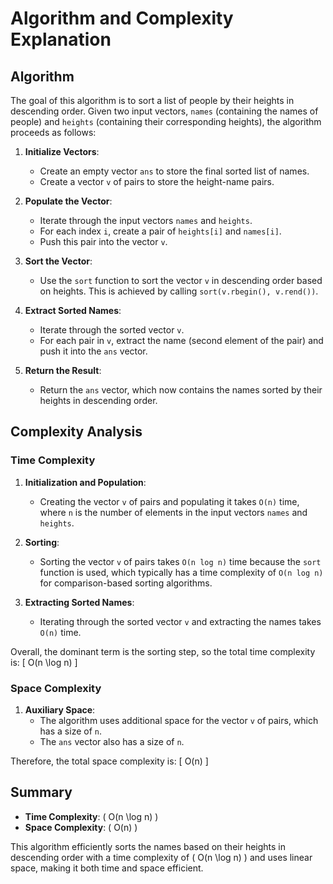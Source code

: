 # Algorithm and Complexity Explanation

## Algorithm

The goal of this algorithm is to sort a list of people by their heights in descending order. Given two input vectors, `names` (containing the names of people) and `heights` (containing their corresponding heights), the algorithm proceeds as follows:

1. **Initialize Vectors**:
   - Create an empty vector `ans` to store the final sorted list of names.
   - Create a vector `v` of pairs to store the height-name pairs.

2. **Populate the Vector**:
   - Iterate through the input vectors `names` and `heights`.
   - For each index `i`, create a pair of `heights[i]` and `names[i]`.
   - Push this pair into the vector `v`.

3. **Sort the Vector**:
   - Use the `sort` function to sort the vector `v` in descending order based on heights. This is achieved by calling `sort(v.rbegin(), v.rend())`.

4. **Extract Sorted Names**:
   - Iterate through the sorted vector `v`.
   - For each pair in `v`, extract the name (second element of the pair) and push it into the `ans` vector.

5. **Return the Result**:
   - Return the `ans` vector, which now contains the names sorted by their heights in descending order.

## Complexity Analysis

### Time Complexity

1. **Initialization and Population**:
   - Creating the vector `v` of pairs and populating it takes `O(n)` time, where `n` is the number of elements in the input vectors `names` and `heights`.

2. **Sorting**:
   - Sorting the vector `v` of pairs takes `O(n log n)` time because the `sort` function is used, which typically has a time complexity of `O(n log n)` for comparison-based sorting algorithms.

3. **Extracting Sorted Names**:
   - Iterating through the sorted vector `v` and extracting the names takes `O(n)` time.

Overall, the dominant term is the sorting step, so the total time complexity is:
\[ O(n \log n) \]

### Space Complexity

1. **Auxiliary Space**:
   - The algorithm uses additional space for the vector `v` of pairs, which has a size of `n`.
   - The `ans` vector also has a size of `n`.

Therefore, the total space complexity is:
\[ O(n) \]

## Summary

- **Time Complexity**: \( O(n \log n) \)
- **Space Complexity**: \( O(n) \)

This algorithm efficiently sorts the names based on their heights in descending order with a time complexity of \( O(n \log n) \) and uses linear space, making it both time and space efficient.
